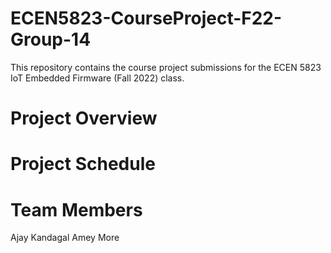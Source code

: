 # ECEN5823-CourseProject-F22-Group-14

This repository contains the course project submissions for the ECEN 5823 IoT Embedded Firmware (Fall 2022) class.

# Project Overview

# Project Schedule

# Team Members

Ajay Kandagal
Amey More
